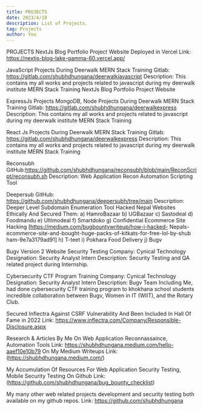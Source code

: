 ```yaml
---
title: PROJECTS
date: 2023/4/18
description: List of Projects.
tag: Projects
author: You
---
```


PROJECTS
NextJs Blog Portfolio Project Website Deployed in Vercel
Link: https://nextjs-blog-lake-gamma-60.vercel.app/

JavaScript Projects During Deerwalk MERN Stack Training
Gitlab: https://gitlab.com/shubhdhungana/deerwalkjavascript
Description: This contains my all works and projects related to javascript during my deerwalk institute MERN Stack Training
NextJs Blog Portfolio Project Website

ExpressJs Projects MongoDB, Node Projects During Deerwalk MERN Stack Training
Gitlab: https://gitlab.com/shubhdhungana/deerwalkexpress
Description: This contains my all works and projects related to javascript during my deerwalk institute MERN Stack Training

React Js Projects During Deerwalk MERN Stack Training
Gitlab: https://gitlab.com/shubhdhungana/deerwalkexpress
Description: This contains my all works and projects related to javascript during my deerwalk institute MERN Stack Training

Reconsubh
GitHub:https://github.com/shubhdhungana/reconsubh/blob/main/ReconScript/reconsubh.sh
Description: Web Application Recon Automation Scripting Tool

Deepersub
GitHub: https://github.com/shubhdhungana/deepersubh/tree/main
Description: Deeper Level Subdomain Enumeration Tool
Hacked Nepal Websites Ethically And Secured Them:
a) HamroBazaar
b) UGBazaar
c) Sastodeal
d) Foodmandu
e) Ultimodeal
f) Smartdoko
g) Confidential Ecommerce Site Hacking [https://medium.com/bugbountywriteup/how-i-hacked-
Nepals-ecommerce-site-and-bought-huge-packs-of-kitkats-for-free-lol-by-shub ham-9e7a3179ad91]
h) T-teet
i) Pokhara Food Delivery
j) Bugv

Bugv Version 2 Website Security Testing
Company: Cynical Technology
Designation: Security Analyst Intern
Description: Security Testing and QA related project during Internship.

Cybersecurity CTF Program Training
Company: Cynical Technology
Designation: Security Analyst Intern
Description: Bugv Team Including Me, had done cybersecurity CTF training program to khokhana school students incredible collaboration between Bugv, Women in IT (WIIT), and the Rotary Club.

Secured Inflectra Against CSRF Vulnerability And Been Included In Hall Of Fame in 2022
Link: https://www.inflectra.com/Company/Responsible-Disclosure.aspx

Research & Articles By Me On Web Application Reconnassaince, Automation Tools
Link: https://shubhdhungana.medium.com/hello-aaef10e10b79
On My Medium Writeups
Link: (https://shubhdhungana.medium.com/)

My Accumulation Of Resources For Web Application Security Testing, Mobile Security
Testing On Github
Link: (https://github.com/shubhdhungana/bug_bounty_checklist)

My many other web related projects development and security testing both available on my github repos.
Link: https://github.com/shubhdhungana
